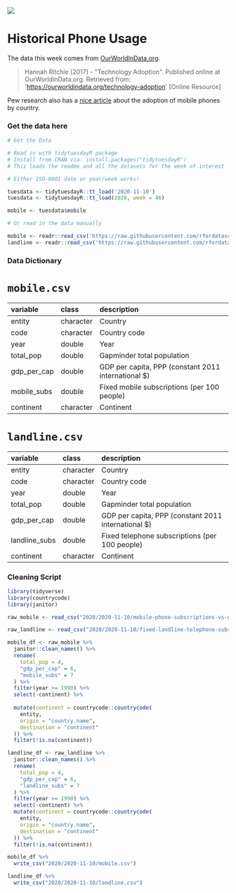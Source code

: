 ![](https://images.unsplash.com/photo-1525598912003-663126343e1f?ixlib=rb-1.2.1&ixid=eyJhcHBfaWQiOjEyMDd9&auto=format&fit=crop&w=1350&q=80)

# Historical Phone Usage

The data this week comes from [OurWorldInData.org](https://ourworldindata.org/technology-adoption).

> Hannah Ritchie (2017) - "Technology Adoption". Published online at OurWorldInData.org. Retrieved from: 'https://ourworldindata.org/technology-adoption' [Online Resource]

Pew research also has a [nice article](https://www.pewresearch.org/global/2019/02/05/smartphone-ownership-is-growing-rapidly-around-the-world-but-not-always-equally/) about the adoption of mobile phones by country.

### Get the data here

```r
# Get the Data

# Read in with tidytuesdayR package 
# Install from CRAN via: install.packages("tidytuesdayR")
# This loads the readme and all the datasets for the week of interest

# Either ISO-8601 date or year/week works!

tuesdata <- tidytuesdayR::tt_load('2020-11-10')
tuesdata <- tidytuesdayR::tt_load(2020, week = 46)

mobile <- tuesdata$mobile

# Or read in the data manually

mobile <- readr::read_csv('https://raw.githubusercontent.com/rfordatascience/tidytuesday/main/data/2020/2020-11-10/mobile.csv')
landline <- readr::read_csv('https://raw.githubusercontent.com/rfordatascience/tidytuesday/main/data/2020/2020-11-10/landline.csv')

```
### Data Dictionary

# `mobile.csv`

|variable                           |class     |description |
|:----------------------------------|:---------|:-----------|
|entity                             |character |Country         |
|code                               |character | Country code |
|year                               |double    | Year |
|total_pop |double    | Gapminder total population |
|gdp_per_cap                        |double    | GDP per capita, PPP (constant 2011 international $) |
|mobile_subs                      |double    | Fixed mobile subscriptions (per 100 people)|
|continent                          |character | Continent |

# `landline.csv`

|variable                           |class     |description |
|:----------------------------------|:---------|:-----------|
|entity                             |character |Country         |
|code                               |character | Country code |
|year                               |double    | Year |
|total_pop |double    | Gapminder total population |
|gdp_per_cap                        |double    | GDP per capita, PPP (constant 2011 international $) |
|landline_subs                      |double    | Fixed telephone subscriptions (per 100 people)|
|continent                          |character | Continent |

### Cleaning Script

```r
library(tidyverse)
library(countrycode)
library(janitor)

raw_mobile <- read_csv("2020/2020-11-10/mobile-phone-subscriptions-vs-gdp-per-capita.csv")

raw_landline <- read_csv("2020/2020-11-10/fixed-landline-telephone-subscriptions-vs-gdp-per-capita.csv")

mobile_df <- raw_mobile %>% 
  janitor::clean_names() %>% 
  rename(
    total_pop = 4,
    "gdp_per_cap" = 6,
    "mobile_subs" = 7
  ) %>% 
  filter(year >= 1990) %>% 
  select(-continent) %>% 
  
  mutate(continent = countrycode::countrycode(
    entity,
    origin = "country.name",
    destination = "continent"
  )) %>% 
  filter(!is.na(continent))

landline_df <- raw_landline %>% 
  janitor::clean_names() %>% 
  rename(
    total_pop = 4,
    "gdp_per_cap" = 6,
    "landline_subs" = 7
  ) %>% 
  filter(year >= 1990) %>% 
  select(-continent) %>% 
  mutate(continent = countrycode::countrycode(
    entity,
    origin = "country.name",
    destination = "continent"
  )) %>% 
  filter(!is.na(continent))

mobile_df %>% 
  write_csv("2020/2020-11-10/mobile.csv")

landline_df %>% 
  write_csv("2020/2020-11-10/landline.csv")


```
